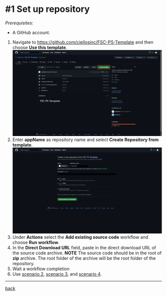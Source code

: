 # #1 Set up repository
*Prerequisites:* 
- A GitHub account.


1. Navigate to https://github.com/ciellosinc/FSC-PS-Template and then choose **Use this template**.
![Use this template](/Scenarios/images/1a.png)
1. Enter **appName** as repository name and select **Create Repository from template**.
![Add repo](/Scenarios/images/1b.png)
1. Under **Actions** select the **Add existing source code** workflow and choose **Run workflow**.
1. In the **Direct Download URL** field, paste in the direct download URL of the source code archive.
**NOTE** The source code should be in the root of **zip** archive. The root folder of the archive will be the root folder of the repository.
1. Wait a workflow completion
1. Use [scenario 2](ConfigureSettings.md), [scenario 3](SelfHostedGitHubRunner.md), and [scenario 4](SetupCICD.md).


---
[back](/README.md)
